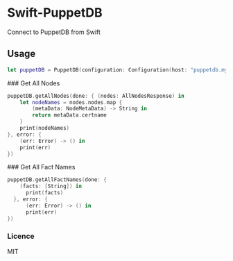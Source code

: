 # Swift-PuppetDB
Connect to PuppetDB from Swift

## Usage
```swift
let puppetDB = PuppetDB(configuration: Configuration(host: "puppetdb.my-domain.com", port: 8080))
```

### Get All Nodes
```swift
puppetDB.getAllNodes(done: { (nodes: AllNodesResponse) in
    let nodeNames = nodes.nodes.map {
        (metaData: NodeMetaData) -> String in
        return metaData.certname
    }
    print(nodeNames)
}, error: {
    (err: Error) -> () in
    print(err)
})
```

### Get All Fact Names
```swift
puppetDB.getAllFactNames(done: {
    (facts: [String]) in
      print(facts)
  }, error: {
      (err: Error) -> () in
      print(err)
})
```

### Licence
MIT
